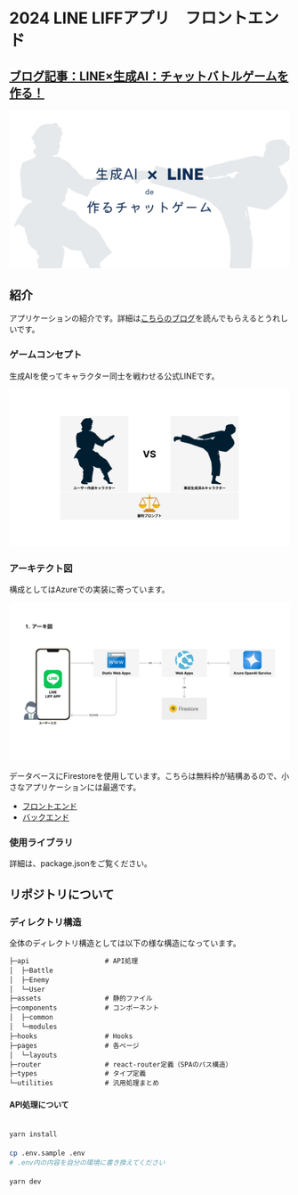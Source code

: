 # 2024 LINE LIFFアプリ　フロントエンド

## [ブログ記事：LINE×生成AI：チャットバトルゲームを作る！](https://tech-lab.sios.jp/archives/43089)

![「生成AI×LINE」で作るチャットゲーム](assets/title.png)

## 紹介

アプリケーションの紹介です。詳細は[こちらのブログ](https://tech-lab.sios.jp/archives/43089)を読んでもらえるとうれしいです。

### ゲームコンセプト

生成AIを使ってキャラクター同士を戦わせる公式LINEです。

![ゲームコンセプト](assets/game-concept.png)

### アーキテクト図

構成としてはAzureでの実装に寄っています。

![アーキテクト図](assets/architect.png)

データベースにFirestoreを使用しています。こちらは無料枠が結構あるので、小さなアプリケーションには最適です。

- [フロントエンド](https://github.com/Ryunosuke-Tanaka-sti/2024-line-liff-app-frontend)
- [バックエンド](https://github.com/Ryunosuke-Tanaka-sti/2024-line-liff-app-backend)

### 使用ライブラリ

詳細は、package.jsonをご覧ください。

## リポジトリについて

### ディレクトリ構造

全体のディレクトリ構造としては以下の様な構造になっています。

```txt
├─api                   # API処理
│  ├─Battle
│  ├─Enemy
│  └─User
├─assets                # 静的ファイル
├─components            # コンポーネント
│  ├─common
│  └─modules
├─hooks                 # Hooks
├─pages                 # 各ページ
│  └─layouts
├─router                # react-router定義（SPAのパス構造）
├─types                 # タイプ定義
└─utilities             # 汎用処理まとめ
```

#### API処理について




```bash

yarn install

cp .env.sample .env
# .env内の内容を自分の環境に書き換えてください

yarn dev

```

